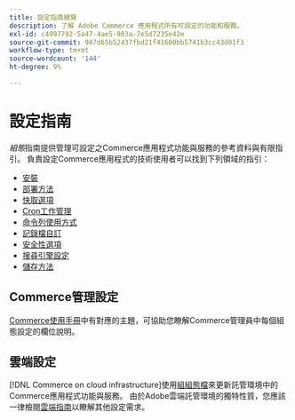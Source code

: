 ```yaml
---
title: 設定指南總覽
description: 了解 Adobe Commerce 應用程式所有可設定的功能和服務。
exl-id: c4997792-5a47-4ae5-903a-7e5d7235e42e
source-git-commit: 987d65b52437fbd21f41600bb5741b3cc43d01f3
workflow-type: tm+mt
source-wordcount: '144'
ht-degree: 9%

---
```


# 設定指南

_組態_&#x200B;指南提供管理可設定之Commerce應用程式功能與服務的參考資料與有限指引。 負責設定Commerce應用程式的技術使用者可以找到下列領域的指引：

- [安裝](../configuration/bootstrap/initialization.md)
- [部署方法](../configuration/deployment/overview.md)
- [快取選項](../configuration/cache/caching-overview.md)
- [Cron工作管理](../configuration/cron/custom-cron.md)
- [命令列使用方式](../configuration/cli/config-cli.md)
- [記錄檔自訂](../configuration/logs/custom-logging.md)
- [安全性選項](../configuration/security/overview.md)
- [搜尋引擎設定](../configuration/search/configure-search-engine.md)
- [儲存方法](../configuration/storage/memcached.md)

## Commerce管理設定

[Commerce使用手冊](https://experienceleague.adobe.com/zh-hant/docs/commerce-admin/config/guide-overview)中有對應的主題，可協助您瞭解Commerce管理員中每個組態設定的欄位說明。

## 雲端設定

[!DNL Commerce on cloud infrastructure]使用[組組態檔](https://experienceleague.adobe.com/docs/commerce-cloud-service/user-guide/configure/overview.html?lang=zh-Hant)來更新託管環境中的Commerce應用程式功能與服務。 由於Adobe雲端託管環境的獨特性質，您應該一律檢閱[雲端指南](https://experienceleague.adobe.com/docs/commerce-cloud-service/user-guide/overview.html?lang=zh-Hant)以瞭解其他設定需求。
